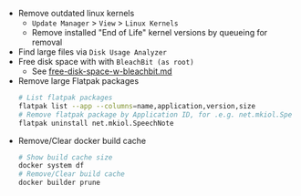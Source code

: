 - Remove outdated linux kernels
  - `Update Manager` > `View` > `Linux Kernels`
  - Remove installed "End of Life" kernel versions by queueing for removal
- Find large files via `Disk Usage Analyzer`
- Free disk space with with `BleachBit (as root)`
  - See [free-disk-space-w-bleachbit.md](free-disk-space-w-bleachbit.md)
- Remove large Flatpak packages
  ```sh
  # List flatpak packages
  flatpak list --app --columns=name,application,version,size
  # Remove flatpak package by Application ID, for .e.g. net.mkiol.SpeechNote
  flatpak uninstall net.mkiol.SpeechNote
  ```
- Remove/Clear docker build cache
  ```sh
  # Show build cache size
  docker system df
  # Remove/Clear build cache
  docker builder prune
  ``` 
